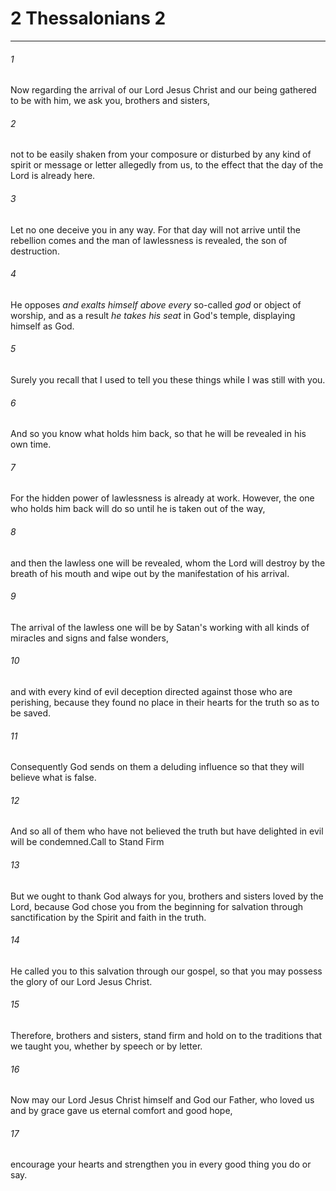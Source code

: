 # 2 Thessalonians 2
***



###### 1 
Now regarding the arrival of our Lord Jesus Christ and our being gathered to be with him, we ask you, brothers and sisters, 

###### 2 
not to be easily shaken from your composure or disturbed by any kind of spirit or message or letter allegedly from us, to the effect that the day of the Lord is already here. 

###### 3 
Let no one deceive you in any way. For that day will not arrive until the rebellion comes and the man of lawlessness is revealed, the son of destruction. 

###### 4 
He opposes _and_ _exalts himself above every_ so-called _god_ or object of worship, and as a result _he takes his seat_ in God's temple, displaying himself as God. 

###### 5 
Surely you recall that I used to tell you these things while I was still with you. 

###### 6 
And so you know what holds him back, so that he will be revealed in his own time. 

###### 7 
For the hidden power of lawlessness is already at work. However, the one who holds him back will do so until he is taken out of the way, 

###### 8 
and then the lawless one will be revealed, whom the Lord will destroy by the breath of his mouth and wipe out by the manifestation of his arrival. 

###### 9 
The arrival of the lawless one will be by Satan's working with all kinds of miracles and signs and false wonders, 

###### 10 
and with every kind of evil deception directed against those who are perishing, because they found no place in their hearts for the truth so as to be saved. 

###### 11 
Consequently God sends on them a deluding influence so that they will believe what is false. 

###### 12 
And so all of them who have not believed the truth but have delighted in evil will be condemned.Call to Stand Firm 

###### 13 
But we ought to thank God always for you, brothers and sisters loved by the Lord, because God chose you from the beginning for salvation through sanctification by the Spirit and faith in the truth. 

###### 14 
He called you to this salvation through our gospel, so that you may possess the glory of our Lord Jesus Christ. 

###### 15 
Therefore, brothers and sisters, stand firm and hold on to the traditions that we taught you, whether by speech or by letter. 

###### 16 
Now may our Lord Jesus Christ himself and God our Father, who loved us and by grace gave us eternal comfort and good hope, 

###### 17 
encourage your hearts and strengthen you in every good thing you do or say.
